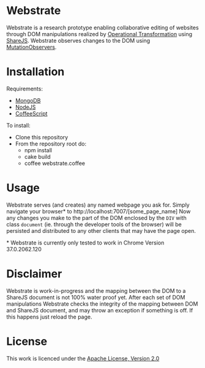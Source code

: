 Webstrate
=========

Webstrate is a research prototype enabling collaborative editing of websites through DOM manipulations realized by [Operational Transformation](http://en.wikipedia.org/wiki/Operational_transformation) using [ShareJS](https://github.com/share/ShareJS). Webstrate observes changes to the DOM using [MutationObservers](https://developer.mozilla.org/en/docs/Web/API/MutationObserver).

Installation
============
Requirements:
 * [MongoDB](http://www.mongodb.org)
 * [NodeJS](http://nodejs.org)
 * [CoffeeScript](http://coffeescript.org)

To install:
 * Clone this repository
 * From the repository root do:
    * npm install
    * cake build
    * coffee webstrate.coffee
 
Usage
=====
Webstrate serves (and creates) any named webpage you ask for. 
Simply navigate your browser* to http://localhost:7007/[some_page_name]
Now any changes you make to the part of the DOM enclosed by the `DIV` with class `document` (ie. through the developer tools of the browser) will be persisted and distributed to any other clients that may have the page open.

\* Webstrate is currently only tested to work in Chrome Version 37.0.2062.120 

Disclaimer
==========
Webstrate is work-in-progress and the mapping between the DOM to a ShareJS document is not 100% water proof yet.
After each set of DOM manipulations Webstrate checks the integrity of the mapping between DOM and ShareJS document, and may throw an exception if something is off. If this happens just reload the page.

License
=======

This work is licenced under the [Apache License, Version 2.0](http://www.apache.org/licenses/LICENSE-2.0)
